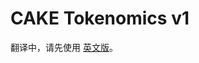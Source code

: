 # CAKE Tokenomics v1

翻译中，请先使用 [英文版](https://docs.pancakeswap.finance/reference/old-tokenomics/cake-tokenomics-v1)。
